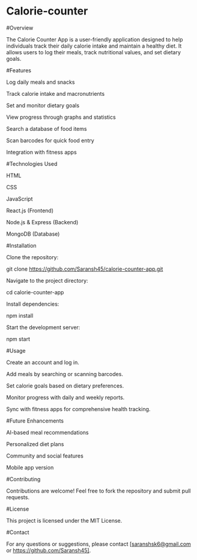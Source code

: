 # Calorie-counter

#Overview

The Calorie Counter App is a user-friendly application designed to help individuals track their daily calorie intake and maintain a healthy diet. It allows users to log their meals, track nutritional values, and set dietary goals.

#Features

Log daily meals and snacks

Track calorie intake and macronutrients

Set and monitor dietary goals

View progress through graphs and statistics

Search a database of food items

Scan barcodes for quick food entry

Integration with fitness apps

#Technologies Used

HTML

CSS

JavaScript

React.js (Frontend)

Node.js & Express (Backend)

MongoDB (Database)

#Installation

Clone the repository:

git clone https://github.com/Saransh45/calorie-counter-app.git

Navigate to the project directory:

cd calorie-counter-app

Install dependencies:

npm install

Start the development server:

npm start

#Usage

Create an account and log in.

Add meals by searching or scanning barcodes.

Set calorie goals based on dietary preferences.

Monitor progress with daily and weekly reports.

Sync with fitness apps for comprehensive health tracking.

#Future Enhancements

AI-based meal recommendations

Personalized diet plans

Community and social features

Mobile app version

#Contributing

Contributions are welcome! Feel free to fork the repository and submit pull requests.

#License

This project is licensed under the MIT License.

#Contact

For any questions or suggestions, please contact [saranshsk6@gmail.com or https://github.com/Saransh45].

